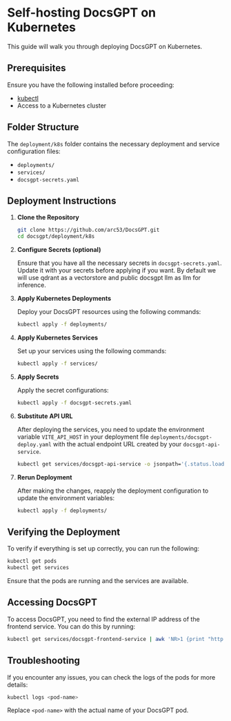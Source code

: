 # Self-hosting DocsGPT on Kubernetes

This guide will walk you through deploying DocsGPT on Kubernetes.

## Prerequisites

Ensure you have the following installed before proceeding:

- [kubectl](https://kubernetes.io/docs/tasks/tools/install-kubectl/)
- Access to a Kubernetes cluster

## Folder Structure

The `deployment/k8s` folder contains the necessary deployment and service configuration files:

- `deployments/`
- `services/`
- `docsgpt-secrets.yaml`

## Deployment Instructions

1. **Clone the Repository**

   ```sh
   git clone https://github.com/arc53/DocsGPT.git
   cd docsgpt/deployment/k8s
   ```

2. **Configure Secrets (optional)**

   Ensure that you have all the necessary secrets in `docsgpt-secrets.yaml`. Update it with your secrets before applying if you want. By default we will use qdrant as a vectorstore and public docsgpt llm as llm for inference.

3. **Apply Kubernetes Deployments**

   Deploy your DocsGPT resources using the following commands:

   ```sh
   kubectl apply -f deployments/
   ```

4. **Apply Kubernetes Services**

   Set up your services using the following commands:

   ```sh
   kubectl apply -f services/
   ```

5. **Apply Secrets**

   Apply the secret configurations:

   ```sh
   kubectl apply -f docsgpt-secrets.yaml
   ```

6. **Substitute API URL**

   After deploying the services, you need to update the environment variable `VITE_API_HOST` in your deployment file `deployments/docsgpt-deploy.yaml` with the actual endpoint URL created by your `docsgpt-api-service`.

    ```sh
    kubectl get services/docsgpt-api-service -o jsonpath='{.status.loadBalancer.ingress[0].ip}' | xargs -I {} sed -i "s|<your-api-endpoint>|{}|g" deployments/docsgpt-deploy.yaml
    ```

7. **Rerun Deployment**

   After making the changes, reapply the deployment configuration to update the environment variables:

   ```sh
   kubectl apply -f deployments/
   ```

## Verifying the Deployment

To verify if everything is set up correctly, you can run the following:

```sh
kubectl get pods
kubectl get services
```

Ensure that the pods are running and the services are available.

## Accessing DocsGPT

To access DocsGPT, you need to find the external IP address of the frontend service. You can do this by running:

```sh
kubectl get services/docsgpt-frontend-service | awk 'NR>1 {print "http://" $4}'
```

## Troubleshooting

If you encounter any issues, you can check the logs of the pods for more details:

```sh
kubectl logs <pod-name>
```

Replace `<pod-name>` with the actual name of your DocsGPT pod.